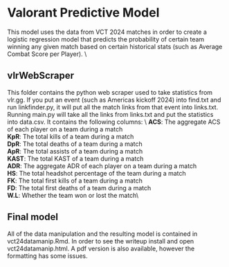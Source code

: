 # Valorant Predictive Model

This model uses the data from VCT 2024 matches in order to create a logistic regression model that predicts the probability of certain team winning any given match based on certain historical stats (such as Average Combat Score per Player). \

## vlrWebScraper
This folder contains the python web scraper used to take statistics from vlr.gg. If you put an event (such as Americas kickoff 2024) into find.txt and run linkfinder.py, it will put all the match links from that event into links.txt. Running main.py will take all the links from links.txt and put the statistics into data.csv. It contains the following columns: \ 
**ACS**: The aggregate ACS of each player on a team during a match\
**KpR**: The total kills of a team during a match\
**DpR**: The total deaths of a team during a match\
**ApR**: The total assists of a team during a match\
**KAST**: The total KAST of a team during a match\
**ADR**: The aggregate ADR of each player on a team during a match\
**HS**: The total headshot percentage of the team during a match\
**FK**: The total first kills of a team during a match\
**FD**: The total first deaths of a team during a match\
**W.L**: Whether the team won or lost the match\

## Final model

All of the data manipulation and the resulting model is contained in vct24datamanip.Rmd. In order to see the writeup install and open vct24datamanip.html. A pdf version is also available, however the formatting has some issues.